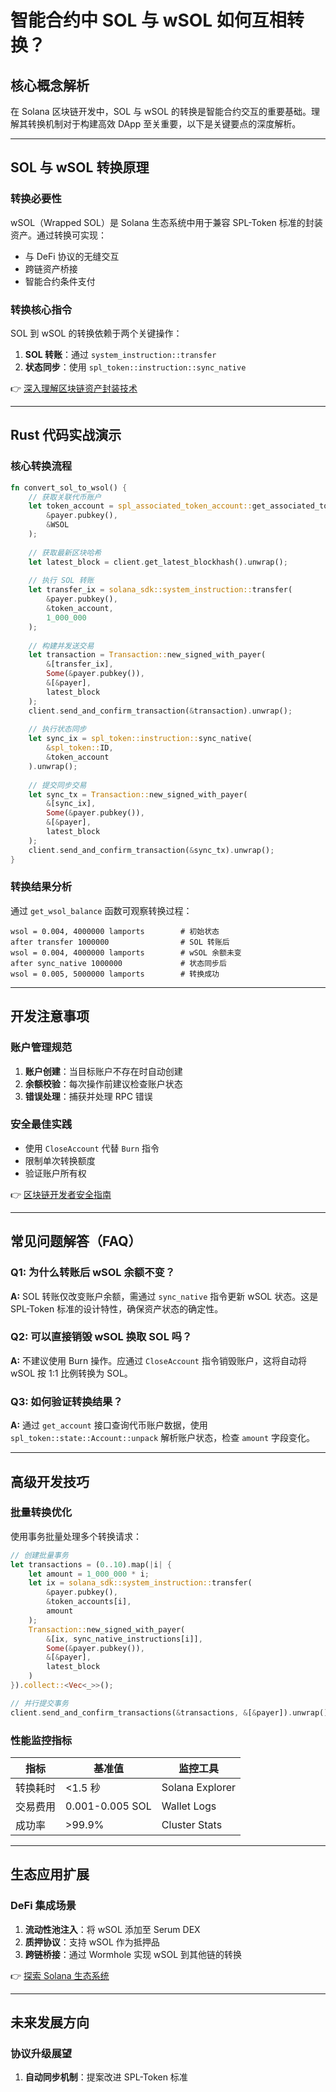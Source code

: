 # 智能合约中 SOL 与 wSOL 如何互相转换？

## 核心概念解析

在 Solana 区块链开发中，SOL 与 wSOL 的转换是智能合约交互的重要基础。理解其转换机制对于构建高效 DApp 至关重要，以下是关键要点的深度解析。

---

## SOL 与 wSOL 转换原理

### 转换必要性
wSOL（Wrapped SOL）是 Solana 生态系统中用于兼容 SPL-Token 标准的封装资产。通过转换可实现：
- 与 DeFi 协议的无缝交互
- 跨链资产桥接
- 智能合约条件支付

### 转换核心指令
SOL 到 wSOL 的转换依赖于两个关键操作：
1. **SOL 转账**：通过 `system_instruction::transfer`
2. **状态同步**：使用 `spl_token::instruction::sync_native`

👉 [深入理解区块链资产封装技术](https://bit.ly/okx_welcome)

---

## Rust 代码实战演示

### 核心转换流程
```rust
fn convert_sol_to_wsol() {
    // 获取关联代币账户
    let token_account = spl_associated_token_account::get_associated_token_address(
        &payer.pubkey(), 
        &WSOL
    );
    
    // 获取最新区块哈希
    let latest_block = client.get_latest_blockhash().unwrap();
    
    // 执行 SOL 转账
    let transfer_ix = solana_sdk::system_instruction::transfer(
        &payer.pubkey(), 
        &token_account, 
        1_000_000
    );
    
    // 构建并发送交易
    let transaction = Transaction::new_signed_with_payer(
        &[transfer_ix],
        Some(&payer.pubkey()),
        &[&payer],
        latest_block
    );
    client.send_and_confirm_transaction(&transaction).unwrap();
    
    // 执行状态同步
    let sync_ix = spl_token::instruction::sync_native(
        &spl_token::ID, 
        &token_account
    ).unwrap();
    
    // 提交同步交易
    let sync_tx = Transaction::new_signed_with_payer(
        &[sync_ix],
        Some(&payer.pubkey()),
        &[&payer],
        latest_block
    );
    client.send_and_confirm_transaction(&sync_tx).unwrap();
}
```

### 转换结果分析
通过 `get_wsol_balance` 函数可观察转换过程：
```
wsol = 0.004, 4000000 lamports        # 初始状态
after transfer 1000000                # SOL 转账后
wsol = 0.004, 4000000 lamports        # wSOL 余额未变
after sync_native 1000000             # 状态同步后
wsol = 0.005, 5000000 lamports        # 转换成功
```

---

## 开发注意事项

### 账户管理规范
1. **账户创建**：当目标账户不存在时自动创建
2. **余额校验**：每次操作前建议检查账户状态
3. **错误处理**：捕获并处理 RPC 错误

### 安全最佳实践
- 使用 `CloseAccount` 代替 `Burn` 指令
- 限制单次转换额度
- 验证账户所有权

👉 [区块链开发者安全指南](https://bit.ly/okx_welcome)

---

## 常见问题解答（FAQ）

### Q1: 为什么转账后 wSOL 余额不变？
**A:** SOL 转账仅改变账户余额，需通过 `sync_native` 指令更新 wSOL 状态。这是 SPL-Token 标准的设计特性，确保资产状态的确定性。

### Q2: 可以直接销毁 wSOL 换取 SOL 吗？
**A:** 不建议使用 Burn 操作。应通过 `CloseAccount` 指令销毁账户，这将自动将 wSOL 按 1:1 比例转换为 SOL。

### Q3: 如何验证转换结果？
**A:** 通过 `get_account` 接口查询代币账户数据，使用 `spl_token::state::Account::unpack` 解析账户状态，检查 `amount` 字段变化。

---

## 高级开发技巧

### 批量转换优化
使用事务批量处理多个转换请求：
```rust
// 创建批量事务
let transactions = (0..10).map(|i| {
    let amount = 1_000_000 * i;
    let ix = solana_sdk::system_instruction::transfer(
        &payer.pubkey(), 
        &token_accounts[i], 
        amount
    );
    Transaction::new_signed_with_payer(
        &[ix, sync_native_instructions[i]],
        Some(&payer.pubkey()),
        &[&payer],
        latest_block
    )
}).collect::<Vec<_>>();

// 并行提交事务
client.send_and_confirm_transactions(&transactions, &[&payer]).unwrap();
```

### 性能监控指标
| 指标         | 基准值     | 监控工具          |
|--------------|------------|-------------------|
| 转换耗时     | <1.5 秒    | Solana Explorer   |
| 交易费用     | 0.001-0.005 SOL | Wallet Logs       |
| 成功率       | >99.9%     | Cluster Stats     |

---

## 生态应用扩展

### DeFi 集成场景
1. **流动性池注入**：将 wSOL 添加至 Serum DEX
2. **质押协议**：支持 wSOL 作为抵押品
3. **跨链桥接**：通过 Wormhole 实现 wSOL 到其他链的转换

👉 [探索 Solana 生态系统](https://bit.ly/okx_welcome)

---

## 未来发展方向

### 协议升级展望
1. **自动同步机制**：提案改进 SPL-Token 标准